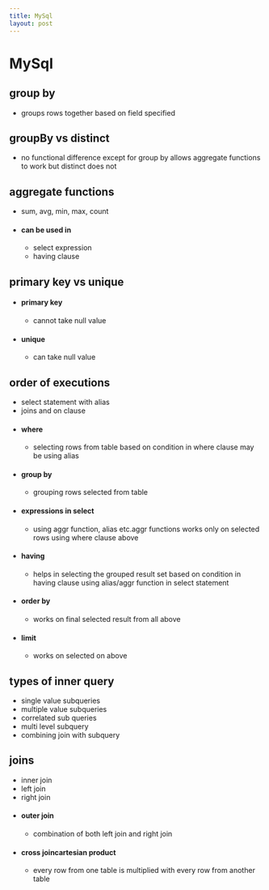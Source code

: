 ```yaml
---
title: MySql
layout: post
---
```

    
# MySql

## group by 
* groups rows together based on field specified 

## groupBy vs distinct 
* no functional difference except for group by allows aggregate functions to work but distinct does not 

## aggregate functions 
* sum, avg, min, max, count 
* #### can be used in 
	* select expression 
	* having clause 

## primary key vs unique 
* #### primary key 
	* cannot take null value 
* #### unique 
	* can take null value 

## order of executions 
* select statement with alias 
* joins and on clause 
* #### where 
	* selecting rows from table based on condition in where clause may be using alias 
* #### group by 
	* grouping rows selected from table 
* #### expressions in select 
	* using aggr function, alias etc.aggr functions works only on selected rows using where clause above 
* #### having 
	* helps in selecting the grouped result set based on condition in having clause using alias/aggr function in select statement 
* #### order by 
	* works on final selected result from all above 
* #### limit 
	* works on selected on above 

## types of inner query 
* single value subqueries 
* multiple value subqueries 
* correlated sub queries 
* multi level subquery 
* combining join with subquery 

## joins 
* inner join 
* left join 
* right join 
* #### outer join 
	* combination of both left join and right join 
* #### cross joincartesian product 
	* every row from one table is multiplied with every row from another table 
